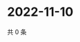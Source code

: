 # 2022-11-10

共 0 条

<!-- BEGIN WEIBO -->
<!-- 最后更新时间 Thu Nov 10 2022 18:18:45 GMT+0800 (China Standard Time) -->

<!-- END WEIBO -->
